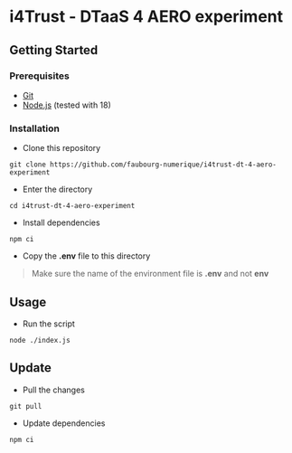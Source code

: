 # i4Trust - DTaaS 4 AERO experiment

## Getting Started

### Prerequisites

- [Git](https://git-scm.com/)
- [Node.js](https://nodejs.org/en/) (tested with 18)

### Installation

- Clone this repository

```
git clone https://github.com/faubourg-numerique/i4trust-dt-4-aero-experiment
```

- Enter the directory

```
cd i4trust-dt-4-aero-experiment
```

- Install dependencies

```
npm ci
```

- Copy the **.env** file to this directory

> Make sure the name of the environment file is **.env** and not **env**

## Usage

- Run the script

```
node ./index.js
```

## Update

- Pull the changes

```
git pull
```

- Update dependencies

```
npm ci
```
